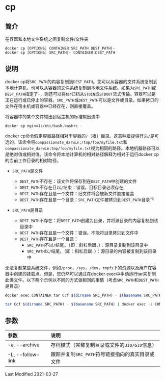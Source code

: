 # cp

## 简介

在容器和本地文件系统之间复制文件/文件夹

```
docker cp [OPTIONS] CONTAINER:SRC_PATH DEST_PATH|-
docker cp [OPTIONS] SRC_PATH|- CONTAINER:DEST_PATH
```

## 说明

docker cp将`SRC_PATH`的内容复制到`DEST_PATH`。您可以从容器的文件系统复制到本地计算机，也可以从容器的文件系统复制到本地文件系统。如果为`SRC_PATH`或`DEST_PATH`指定了`-`，则还可以将tar归档从`STDIN`或`STDOUT`流式传输。容器可以是正在运行或已停止的容器。`SRC_PATH`或`DEST_PATH`可以是文件或目录。如果拷贝的文件在宿主机或容器中已经存在，则直接覆盖。

将容器中的某个文件输出到宿主机的标准输出流中

```bash
docker cp nginx1:/etc/bash.bashrc -
```

docker cp命令假定容器路径相对于容器的`/`（根）目录。这意味着提供开头`/`是可选的。该命令将`compassionate_darwin:/tmp/foo/myfile.txt`和`compassionate_darwin:tmp/foo/myfile.txt`视为相同的路径。本地机器路径可以是绝对值或相对值。该命令将本地计算机的相对路径解释为相对于运行docker cp的当前工作目录的相对路径。

- `SRC_PATH`是文件
  - `DEST_PATH`不存在：该文件将保存到在`DEST_PATH`中创建的文件
  - `DEST_PATH`不存在且以`/`结束：错误，目标目录必须存在
  - `DEST_PATH`存在且是一个文件：旧文件将会被新文件直接覆盖
  - `DEST_PATH`存在且是一个目录：`SRC_PATH`文件被拷贝到`DEST_PATH`目录下

- `SRC_PATH`是目录
  - `DEST_PATH`不存在：将`DEST_PATH`创建为目录，并将源目录的内容复制到该目录中
  - `DEST_PATH`存在且是一个文件：错误，不能将目录拷贝到文件中
  - `DEST_PATH`存在且是一个目录：
    - `SRC_PATH`不以`/`结尾。（即：斜杠后跟`.`）：源目录复制到该目录中
    - `SRC_PATH`以`/`结尾。（即：斜杠后跟`.`）：源目录的内容被复制到该目录中

无法复制某些系统文件，例如`/proc`，`/sys`，`/dev`，`tmpfs`下的资源以及用户在容器中创建的挂载点。但是，您仍然可以通过在docker exec中手动运行tar来复制此类文件。以下两个示例以不同的方式做相同的事情（考虑`SRC_PATH`和`DEST_PATH`是目录）

```bash
docker exec CONTAINER tar Ccf $(dirname SRC_PATH) - $(basename SRC_PATH) | tar Cxf DEST_PATH -
```
```bash
tar Ccf $(dirname SRC_PATH) - $(basename SRC_PATH) | docker exec -i CONTAINER tar Cxf DEST_PATH -
```

## 参数

参数 | 说明
:--- | :---
-a, --archive  | 存档模式（完整复制目录或文件的`UID/GID`信息）
-L, --follow-link | 跟踪并复制`SRC_PATH`符号链接指向的真实目录或文件

Last Modified 2021-03-27